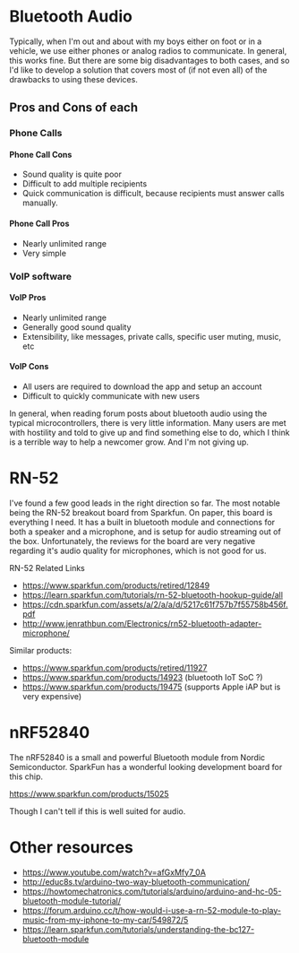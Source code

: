 # Bluetooth Audio

Typically, when I'm out and about with my boys either on foot or in a vehicle, we use either phones or analog radios to communicate. In general, this works fine. But there are some big disadvantages to both cases, and so I'd like to develop a solution that covers most of (if not even all) of the drawbacks to using these devices.

## Pros and Cons of each

### Phone Calls

#### Phone Call Cons
- Sound quality is quite poor
- Difficult to add multiple recipients
- Quick communication is difficult, because recipients must answer calls manually.

#### Phone Call Pros
- Nearly unlimited range
- Very simple

### VoIP software

#### VoIP Pros
- Nearly unlimited range
- Generally good sound quality
- Extensibility, like messages, private calls, specific user muting, music, etc

#### VoIP Cons
- All users are required to download the app and setup an account
- Difficult to quickly communicate with new users

In general, when reading forum posts about bluetooth audio using the typical microcontrollers, there is very little information. Many users are met with hostility and told to give up and find something else to do, which I think is a terrible way to help a newcomer grow. And I'm not giving up.

# RN-52

I've found a few good leads in the right direction so far. The most notable being the RN-52 breakout board from Sparkfun. On paper, this board is everything I need. It has a built in bluetooth module and connections for both a speaker and a microphone, and is setup for audio streaming out of the box. Unfortunately, the reviews for the board are very negative regarding it's audio quality for microphones, which is not good for us.

RN-52 Related Links
- https://www.sparkfun.com/products/retired/12849
- https://learn.sparkfun.com/tutorials/rn-52-bluetooth-hookup-guide/all
- https://cdn.sparkfun.com/assets/a/2/a/a/d/5217c61f757b7f55758b456f.pdf
- http://www.jenrathbun.com/Electronics/rn52-bluetooth-adapter-microphone/

Similar products:
- https://www.sparkfun.com/products/retired/11927
- https://www.sparkfun.com/products/14923 (bluetooth IoT SoC ?)
- https://www.sparkfun.com/products/19475 (supports Apple iAP but is very expensive)

# nRF52840

The nRF52840 is a small and powerful Bluetooth module from Nordic Semiconductor. SparkFun has a wonderful looking development board for this chip.

https://www.sparkfun.com/products/15025

Though I can't tell if this is well suited for audio.

# Other resources
- https://www.youtube.com/watch?v=afGxMfy7_0A
- http://educ8s.tv/arduino-two-way-bluetooth-communication/
- https://howtomechatronics.com/tutorials/arduino/arduino-and-hc-05-bluetooth-module-tutorial/
- https://forum.arduino.cc/t/how-would-i-use-a-rn-52-module-to-play-music-from-my-iphone-to-my-car/549872/5
- https://learn.sparkfun.com/tutorials/understanding-the-bc127-bluetooth-module